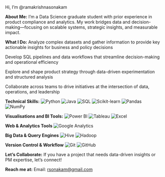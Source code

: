 Hi, I’m @ramakrishnasonakam

**About Me:**
I’m a Data Science graduate student with prior experience in product compliance and analytics. My work bridges data and decision-making—focusing on scalable systems, strategic insights, and measurable impact.

**What I Do:**
Analyze complex datasets and gather information to provide key actionable insights for business and policy decisions

Develop SQL pipelines and data workflows that streamline decision-making and operational efficiency

Explore and shape product strategy through data-driven experimentation and structured analysis

Collaborate across teams to drive initiatives at the intersection of data, operations, and leadership

**Technical Skills:**
![Python](https://img.shields.io/badge/Language-Python-3776AB?style=flat-square&logo=python&logoColor=white)
![Java](https://img.shields.io/badge/Language-Java-007396?style=flat-square&logo=java&logoColor=white)
![SQL](https://img.shields.io/badge/Language-SQL-005C84?style=flat-square&logo=postgresql&logoColor=white)
![Scikit-learn](https://img.shields.io/badge/Library-Scikit--learn-F7931E?style=flat-square&logo=scikit-learn&logoColor=white)
![Pandas](https://img.shields.io/badge/Library-Pandas-150458?style=flat-square&logo=pandas&logoColor=white)
![NumPy](https://img.shields.io/badge/Library-NumPy-013243?style=flat-square&logo=numpy&logoColor=white)

**Visualisations and BI Tools:**
![Power BI](https://img.shields.io/badge/Tool-Power%20BI-F2C811?style=flat-square&logo=powerbi&logoColor=black)
![Tableau](https://img.shields.io/badge/Tool-Tableau-E97627?style=flat-square&logo=tableau&logoColor=white)
![Excel](https://img.shields.io/badge/Tool-MS%20Excel-217346?style=flat-square&logo=microsoft-excel&logoColor=white)

**Web & Analytics Tools**
![Google Analytics](https://img.shields.io/badge/Tool-Google%20Analytics-E37400?style=flat-square&logo=googleanalytics&logoColor=white)

**Big Data & Query Engines**
![Hive](https://img.shields.io/badge/Tool-Apache%20Hive-FDEE21?style=flat-square&logo=apachehive&logoColor=black)
![Hadoop](https://img.shields.io/badge/Tool-Hadoop-66CCFF?style=flat-square&logo=apachehadoop&logoColor=black)

**Version Control & Workflow**
![Git](https://img.shields.io/badge/Tool-Git-F05032?style=flat-square&logo=git&logoColor=white)
![GitHub](https://img.shields.io/badge/Tool-GitHub-181717?style=flat-square&logo=github&logoColor=white)

**Let’s Collaborate:**
If you have a project that needs data-driven insights or PM expertise, let’s connect!

**Reach me at:**
Email: rsonakam@gmail.com

